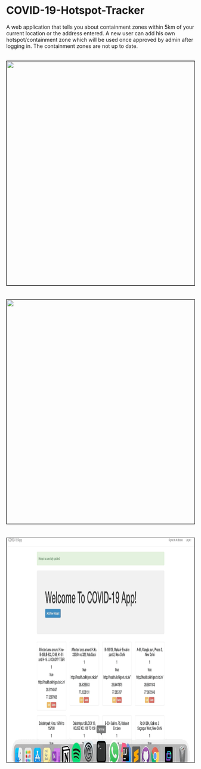 # COVID-19-Hotspot-Tracker
A web application that tells you about containment zones within 5km of your current location or the address entered. A new user can add his own hotspot/containment zone which will be used once approved by admin after logging in. The containment zones are not up to date.
<br/>
<br/>
<div align='center'>
<img style="border:1px black solid;" height=600px width=1000px src="https://github.com/guptabhaskar/COVID-19-Hotspot-Tracker/blob/master/track1.gif">
<br/>
<br/>
<br/>
<img style="border:1px black solid;" height=600px width=1000px src="https://github.com/guptabhaskar/COVID-19-Hotspot-Tracker/blob/master/track2.gif">
<br/>
<br/>
<br/>
<img style="border:1px black solid;" height=600px width=1000px src="https://github.com/guptabhaskar/COVID-19-Hotspot-Tracker/blob/master/track3.gif">
</div>
